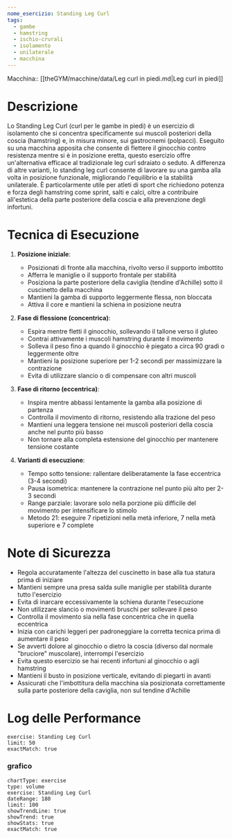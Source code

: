 ```yaml
---
nome_esercizio: Standing Leg Curl
tags:
  - gambe
  - hamstring
  - ischio-crurali
  - isolamento
  - unilaterale
  - macchina
---
```


Macchina:: [[theGYM/macchine/data/Leg curl in piedi.md|Leg curl in piedi]]

# Descrizione

Lo Standing Leg Curl (curl per le gambe in piedi) è un esercizio di isolamento che si concentra specificamente sui muscoli posteriori della coscia (hamstring) e, in misura minore, sui gastrocnemi (polpacci). Eseguito su una macchina apposita che consente di flettere il ginocchio contro resistenza mentre si è in posizione eretta, questo esercizio offre un'alternativa efficace al tradizionale leg curl sdraiato o seduto. A differenza di altre varianti, lo standing leg curl consente di lavorare su una gamba alla volta in posizione funzionale, migliorando l'equilibrio e la stabilità unilaterale. È particolarmente utile per atleti di sport che richiedono potenza e forza degli hamstring come sprint, salti e calci, oltre a contribuire all'estetica della parte posteriore della coscia e alla prevenzione degli infortuni.

# Tecnica di Esecuzione

1. **Posizione iniziale**:

   - Posizionati di fronte alla macchina, rivolto verso il supporto imbottito
   - Afferra le maniglie o il supporto frontale per stabilità
   - Posiziona la parte posteriore della caviglia (tendine d'Achille) sotto il cuscinetto della macchina
   - Mantieni la gamba di supporto leggermente flessa, non bloccata
   - Attiva il core e mantieni la schiena in posizione neutra

2. **Fase di flessione (concentrica)**:

   - Espira mentre fletti il ginocchio, sollevando il tallone verso il gluteo
   - Contrai attivamente i muscoli hamstring durante il movimento
   - Solleva il peso fino a quando il ginocchio è piegato a circa 90 gradi o leggermente oltre
   - Mantieni la posizione superiore per 1-2 secondi per massimizzare la contrazione
   - Evita di utilizzare slancio o di compensare con altri muscoli

3. **Fase di ritorno (eccentrica)**:

   - Inspira mentre abbassi lentamente la gamba alla posizione di partenza
   - Controlla il movimento di ritorno, resistendo alla trazione del peso
   - Mantieni una leggera tensione nei muscoli posteriori della coscia anche nel punto più basso
   - Non tornare alla completa estensione del ginocchio per mantenere tensione costante

4. **Varianti di esecuzione**:
   - Tempo sotto tensione: rallentare deliberatamente la fase eccentrica (3-4 secondi)
   - Pausa isometrica: mantenere la contrazione nel punto più alto per 2-3 secondi
   - Range parziale: lavorare solo nella porzione più difficile del movimento per intensificare lo stimolo
   - Metodo 21: eseguire 7 ripetizioni nella metà inferiore, 7 nella metà superiore e 7 complete

# Note di Sicurezza

- Regola accuratamente l'altezza del cuscinetto in base alla tua statura prima di iniziare
- Mantieni sempre una presa salda sulle maniglie per stabilità durante tutto l'esercizio
- Evita di inarcare eccessivamente la schiena durante l'esecuzione
- Non utilizzare slancio o movimenti bruschi per sollevare il peso
- Controlla il movimento sia nella fase concentrica che in quella eccentrica
- Inizia con carichi leggeri per padroneggiare la corretta tecnica prima di aumentare il peso
- Se avverti dolore al ginocchio o dietro la coscia (diverso dal normale "bruciore" muscolare), interrompi l'esercizio
- Evita questo esercizio se hai recenti infortuni al ginocchio o agli hamstring
- Mantieni il busto in posizione verticale, evitando di piegarti in avanti
- Assicurati che l'imbottitura della macchina sia posizionata correttamente sulla parte posteriore della caviglia, non sul tendine d'Achille

# Log delle Performance

```workout-log
exercise: Standing Leg Curl
limit: 50
exactMatch: true
```

### grafico

```workout-chart
chartType: exercise
type: volume
exercise: Standing Leg Curl
dateRange: 180
limit: 100
showTrendLine: true
showTrend: true
showStats: true
exactMatch: true
```

